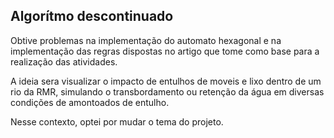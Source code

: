 ## Algorítmo descontinuado
Obtive problemas na implementação do automato hexagonal e na implementação das regras dispostas no artigo que tome como base para a realização das atividades.

A ideia sera visualizar o impacto de entulhos de moveis e lixo dentro de um rio da RMR, simulando o transbordamento ou retenção da água em diversas condições de amontoados de entulho.

Nesse contexto, optei por mudar o tema do projeto.